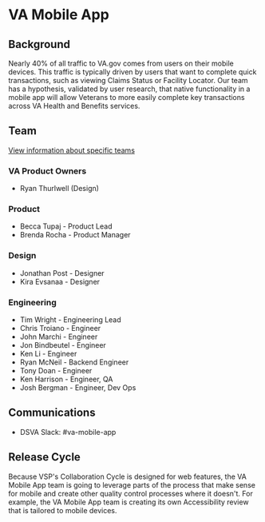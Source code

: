 # VA Mobile App

## Background

Nearly 40% of all traffic to VA.gov comes from users on their mobile devices. This traffic is typically driven by users that want to complete quick transactions, such as viewing Claims Status or Facility Locator. Our team has a hypothesis, validated by user research, that native functionality in a mobile app will allow Veterans to more easily complete key transactions across VA Health and Benefits services.

## Team

[View information about specific teams](https://github.com/department-of-veterans-affairs/va.gov-team/tree/master/products/va-mobile-app/Teams)

### VA Product Owners

- Ryan Thurlwell (Design)

### Product

- Becca Tupaj - Product Lead
- Brenda Rocha - Product Manager

### Design

- Jonathan Post - Designer
- Kira Evsanaa - Designer

### Engineering

- Tim Wright - Engineering Lead
- Chris Troiano - Engineer
- John Marchi - Engineer
- Jon Bindbeutel - Engineer
- Ken Li - Engineer
- Ryan McNeil - Backend Engineer
- Tony Doan - Engineer
- Ken Harrison - Engineer, QA
- Josh Bergman - Engineer, Dev Ops

## Communications
- DSVA Slack: #va-mobile-app



## Release Cycle
Because VSP's Collaboration Cycle is designed for web features, the VA Mobile App team is going to leverage parts of the process that make sense for mobile and create other quality control processes where it doesn't. For example, the VA Mobile App team is creating its own Accessibility review that is tailored to mobile devices.
